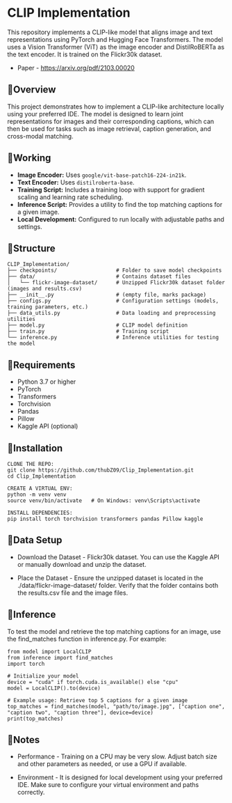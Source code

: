 # CLIP Implementation 

This repository implements a CLIP-like model that aligns image and text representations using PyTorch and Hugging Face Transformers. The model uses a Vision Transformer (ViT) as the image encoder and DistilRoBERTa as the text encoder. It is trained on the Flickr30k dataset.

- Paper - https://arxiv.org/pdf/2103.00020

## 📌Overview

This project demonstrates how to implement a CLIP-like architecture locally using your preferred IDE. The model is designed to learn joint representations for images and their corresponding captions, which can then be used for tasks such as image retrieval, caption generation, and cross-modal matching.

## 📌Working

- **Image Encoder:** Uses `google/vit-base-patch16-224-in21k`.
- **Text Encoder:** Uses `distilroberta-base`.
- **Training Script:** Includes a training loop with support for gradient scaling and learning rate scheduling.
- **Inference Script:** Provides a utility to find the top matching captions for a given image.
- **Local Development:** Configured to run locally with adjustable paths and settings.

## 📌Structure

```plaintext
CLIP_Implementation/
├── checkpoints/                   # Folder to save model checkpoints
├── data/                          # Contains dataset files
│   └── flickr-image-dataset/      # Unzipped Flickr30k dataset folder (images and results.csv)
├── __init__.py                    # (empty file, marks package)
├── configs.py                     # Configuration settings (models, training parameters, etc.)
├── data_utils.py                  # Data loading and preprocessing utilities
├── model.py                       # CLIP model definition
├── train.py                       # Training script
└── inference.py                   # Inference utilities for testing the model
```
## 📌Requirements

- Python 3.7 or higher
- PyTorch
- Transformers
- Torchvision
- Pandas
- Pillow
- Kaggle API (optional)

## 📌Installation
```plaintext
CLONE THE REPO:
git clone https://github.com/thubZ09/Clip_Implementation.git
cd Clip_Implementation

CREATE A VIRTUAL ENV:
python -m venv venv
source venv/bin/activate   # On Windows: venv\Scripts\activate

INSTALL DEPENDENCIES:
pip install torch torchvision transformers pandas Pillow kaggle
```

## 📌Data Setup  
- Download the Dataset -
 Flickr30k dataset. You can use the Kaggle API or manually download and unzip the dataset.

- Place the Dataset -
Ensure the unzipped dataset is located in the ./data/flickr-image-dataset/ folder. Verify that the folder contains both the results.csv file and the image files.

## 📌Inference

To test the model and retrieve the top matching captions for an image, use the find_matches function in inference.py. For example:
```plaintext
from model import LocalCLIP
from inference import find_matches
import torch

# Initialize your model
device = "cuda" if torch.cuda.is_available() else "cpu"
model = LocalCLIP().to(device)

# Example usage: Retrieve top 5 captions for a given image
top_matches = find_matches(model, "path/to/image.jpg", ["caption one", "caption two", "caption three"], device=device)
print(top_matches)
```

## 📌Notes  
- Performance -
Training on a CPU may be very slow. Adjust batch size and other parameters as needed, or use a GPU if available.

- Environment -
It is designed for local development using your preferred IDE. Make sure to configure your virtual environment and paths correctly.

